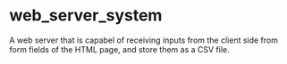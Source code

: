 # web_server_system
A web server that is capabel of receiving inputs from the client side from form fields of the HTML page, and store them as a CSV file.
